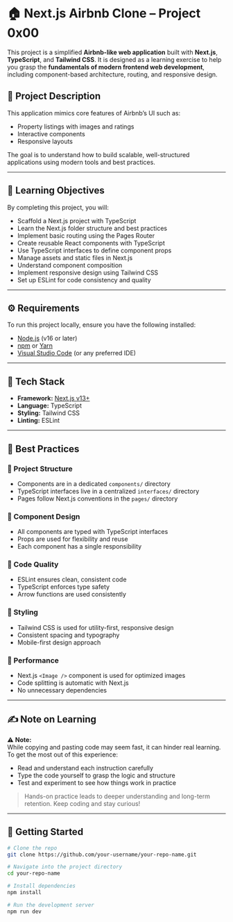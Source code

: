 # 🏠 Next.js Airbnb Clone – Project 0x00

This project is a simplified **Airbnb-like web application** built with **Next.js**, **TypeScript**, and **Tailwind CSS**. It is designed as a learning exercise to help you grasp the **fundamentals of modern frontend web development**, including component-based architecture, routing, and responsive design.

## 🚀 Project Description

This application mimics core features of Airbnb’s UI such as:

- Property listings with images and ratings
- Interactive components
- Responsive layouts

The goal is to understand how to build scalable, well-structured applications using modern tools and best practices.

---

## 🎯 Learning Objectives

By completing this project, you will:

- Scaffold a Next.js project with TypeScript
- Learn the Next.js folder structure and best practices
- Implement basic routing using the Pages Router
- Create reusable React components with TypeScript
- Use TypeScript interfaces to define component props
- Manage assets and static files in Next.js
- Understand component composition
- Implement responsive design using Tailwind CSS
- Set up ESLint for code consistency and quality

---

## ⚙️ Requirements

To run this project locally, ensure you have the following installed:

- [Node.js](https://nodejs.org/) (v16 or later)
- [npm](https://www.npmjs.com/) or [Yarn](https://yarnpkg.com/)
- [Visual Studio Code](https://code.visualstudio.com/) (or any preferred IDE)

---

## 🧱 Tech Stack

- **Framework:** [Next.js v13+](https://nextjs.org/)
- **Language:** TypeScript
- **Styling:** Tailwind CSS
- **Linting:** ESLint

---

## 🧠 Best Practices

### 🔹 Project Structure
- Components are in a dedicated `components/` directory
- TypeScript interfaces live in a centralized `interfaces/` directory
- Pages follow Next.js conventions in the `pages/` directory

### 🔹 Component Design
- All components are typed with TypeScript interfaces
- Props are used for flexibility and reuse
- Each component has a single responsibility

### 🔹 Code Quality
- ESLint ensures clean, consistent code
- TypeScript enforces type safety
- Arrow functions are used consistently

### 🔹 Styling
- Tailwind CSS is used for utility-first, responsive design
- Consistent spacing and typography
- Mobile-first design approach

### 🔹 Performance
- Next.js `<Image />` component is used for optimized images
- Code splitting is automatic with Next.js
- No unnecessary dependencies

---

## ✍️ Note on Learning

⚠️ **Note:**  
While copying and pasting code may seem fast, it can hinder real learning. To get the most out of this experience:

- Read and understand each instruction carefully
- Type the code yourself to grasp the logic and structure
- Test and experiment to see how things work in practice

> Hands-on practice leads to deeper understanding and long-term retention. Keep coding and stay curious!

---

## 📂 Getting Started

```bash
# Clone the repo
git clone https://github.com/your-username/your-repo-name.git

# Navigate into the project directory
cd your-repo-name

# Install dependencies
npm install

# Run the development server
npm run dev
